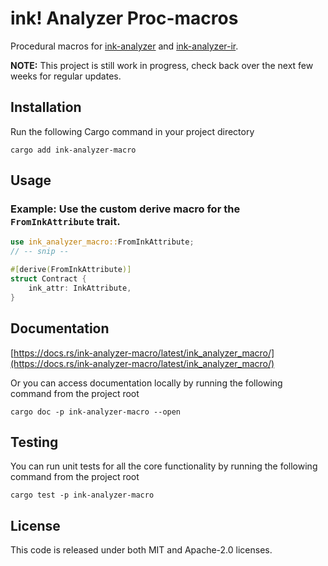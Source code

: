 # ink! Analyzer Proc-macros

Procedural macros for [ink-analyzer](./crates/analyzer) and [ink-analyzer-ir](./crates/ir).

**NOTE:** This project is still work in progress, check back over the next few weeks for regular updates.

## Installation

Run the following Cargo command in your project directory

```shell
cargo add ink-analyzer-macro
```

## Usage

### Example: Use the custom derive macro for the `FromInkAttribute` trait.


```rust
use ink_analyzer_macro::FromInkAttribute;
// -- snip --

#[derive(FromInkAttribute)]
struct Contract {
    ink_attr: InkAttribute,
}
```

## Documentation

[https://docs.rs/ink-analyzer-macro/latest/ink_analyzer_macro/](https://docs.rs/ink-analyzer-macro/latest/ink_analyzer_macro/)

Or you can access documentation locally by running the following command from the project root

```shell
cargo doc -p ink-analyzer-macro --open
```

## Testing

You can run unit tests for all the core functionality by running the following command from the project root

```shell
cargo test -p ink-analyzer-macro
```

## License

This code is released under both MIT and Apache-2.0 licenses.

